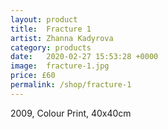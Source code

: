 ```yaml
---
layout: product
title:  Fracture 1
artist: Zhanna Kadyrova
category: products
date:   2020-02-27 15:53:28 +0000
image:  fracture-1.jpg
price: £60
permalink: /shop/fracture-1
---
```

2009, Colour Print, 40x40cm
